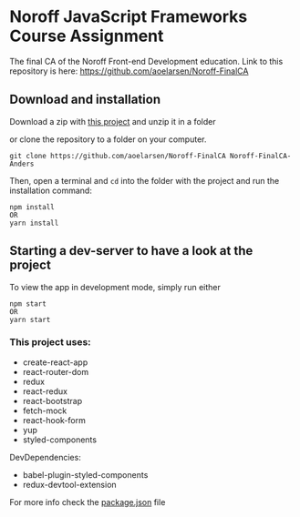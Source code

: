 # Noroff JavaScript Frameworks Course Assignment

The final CA of the Noroff Front-end Development education.
Link to this repository is here: https://github.com/aoelarsen/Noroff-FinalCA

## Download and installation

Download a zip with [this project](https://github.com/aoelarsen/Noroff-FinalCA/archive/master.zip) and unzip it in a folder

or clone the repository to a folder on your computer.

```
git clone https://github.com/aoelarsen/Noroff-FinalCA Noroff-FinalCA-Anders
```

Then, open a terminal and `cd` into the folder with the project and run the installation command:

```
npm install
OR
yarn install
```

## Starting a dev-server to have a look at the project

To view the app in development mode, simply run either

```
npm start
OR
yarn start
```

### This project uses:

- create-react-app
- react-router-dom
- redux
- react-redux
- react-bootstrap
- fetch-mock
- react-hook-form
- yup
- styled-components

DevDependencies:

- babel-plugin-styled-components
- redux-devtool-extension

For more info check the [package.json](https://github.com/aoelarsen/Noroff-FinalCA/blob/master/package.json) file
